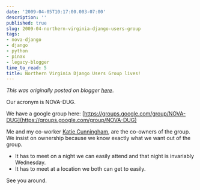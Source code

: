 ```yaml
---
date: '2009-04-05T10:17:00.003-07:00'
description: ''
published: true
slug: 2009-04-northern-virginia-django-users-group
tags:
- nova-django
- django
- python
- pinax
- legacy-blogger
time_to_read: 5
title: Northern Virginia Django Users Group lives!
---
```


*This was originally posted on blogger [here](https://pydanny.blogspot.com/2009/04/northern-virginia-django-users-group.html)*.

Our acronym is NOVA-DUG.

We have a google group here: [https://groups.google.com/group/NOVA-DUG](https://groups.google.com/group/NOVA-DUG)

Me and my co-worker [Katie Cunningham](https://elephantangelchild.blogspot.com/), are the co-owners of the group. We insist on ownership because we know exactly what we want out of the group.


- It has to meet on a night we can easily attend and that night is invariably Wednesday.
- It has to meet at a location we both can get to easily.

See you around.